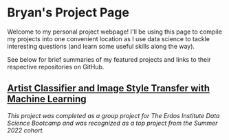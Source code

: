 # Bryan's Project Page

Welcome to my personal project webpage! I'll be using this page to compile my projects into one convenient location as I use data science to tackle interesting questions (and learn some useful skills along the way).

See below for brief summaries of my featured projects and links to their respective repositories on GitHub.

## [Artist Classifier and Image Style Transfer with Machine Learning]()

*This project was completed as a group project for The Erdos Institute Data Science Bootcamp and was recognized as a top project from the Summer 2022 cohort.*
